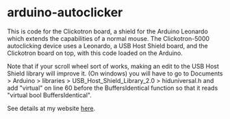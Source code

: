 # arduino-autoclicker

This is code for the Clickotron board, a shield for the Arduino Leonardo which extends the capabilities of a normal mouse. The Clickotron-5000 autoclicking device uses a Leonardo, a USB Host Shield board, and the Clickotron board on top, with this code loaded on the Arduino.

Note that if your scroll wheel sort of works, making an edit to the USB Host Shield library will improve it. (On windows) you will have to go to Documents > Arduino > libraries > USB_Host_Shield_Library_2.0 > hiduniversal.h and add "virtual" on line 60 before the BuffersIdentical function so that it reads "virtual bool BuffersIdentical".

See details at my website [here](https://www.ramseyboyce.com/bigger_projects/arduino_autoclicker.html).
